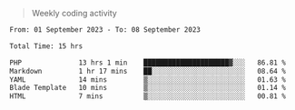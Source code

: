 > Weekly coding activity
<!--START_SECTION:waka-->

```txt
From: 01 September 2023 - To: 08 September 2023

Total Time: 15 hrs

PHP              13 hrs 1 min    █████████████████████▓░░░   86.81 %
Markdown         1 hr 17 mins    ██░░░░░░░░░░░░░░░░░░░░░░░   08.64 %
YAML             14 mins         ▒░░░░░░░░░░░░░░░░░░░░░░░░   01.63 %
Blade Template   10 mins         ▒░░░░░░░░░░░░░░░░░░░░░░░░   01.14 %
HTML             7 mins          ▒░░░░░░░░░░░░░░░░░░░░░░░░   00.81 %
```

<!--END_SECTION:waka-->
